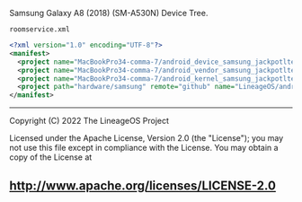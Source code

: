Samsung Galaxy A8 (2018) (SM-A530N) Device Tree.

`roomservice.xml`
```xml
<?xml version="1.0" encoding="UTF-8"?>
<manifest>
  <project name="MacBookPro34-comma-7/android_device_samsung_jackpotlte" path="device/samsung/jackpotlte" remote="github" revision="lineage-17.1" />
  <project name="MacBookPro34-comma-7/android_vendor_samsung_jackpotlte" path="vendor/samsung/jackpotlte" remote="github" revision="lineage-17.1" />
  <project name="MacBookPro34-comma-7/android_kernel_samsung_jackpotlte" path="kernel/samsung/jackpotlte" remote="github" revision="lineage-17.1" />
  <project path="hardware/samsung" remote="github" name="LineageOS/android_hardware_samsung" />
</manifest>
```

---
Copyright (C) 2022 The LineageOS Project

Licensed under the Apache License, Version 2.0 (the "License");
you may not use this file except in compliance with the License.
You may obtain a copy of the License at

http://www.apache.org/licenses/LICENSE-2.0
---
